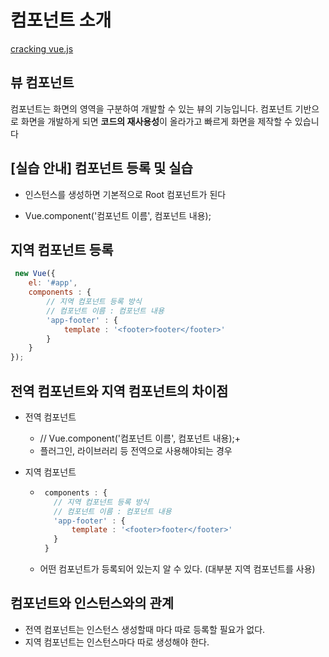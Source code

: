 # 컴포넌트 소개

[cracking vue.js](https://joshua1988.github.io/vue-camp/)

## 뷰 컴포넌트
컴포넌트는 화면의 영역을 구분하여 개발할 수 있는 뷰의 기능입니다. 컴포넌트 기반으로 화면을 개발하게 되면 **코드의 재사용성**이 올라가고 빠르게 화면을 제작할 수 있습니다

## [실습 안내] 컴포넌트 등록 및 실습

+ 인스턴스를 생성하면 기본적으로 Root 컴포넌트가 된다

+ Vue.component('컴포넌트 이름', 컴포넌트 내용);

## 지역 컴포넌트 등록
```vue.js
 new Vue({
    el: '#app',
    components : {
        // 지역 컴포넌트 등록 방식
        // 컴포넌트 이름 : 컴포넌트 내용
        'app-footer' : {
            template : '<footer>footer</footer>'
        }
    }
});
```
## 전역 컴포넌트와 지역 컴포넌트의 차이점

+ 전역 컴포넌트
  - // Vue.component('컴포넌트 이름', 컴포넌트 내용);+ 
  - 플러그인, 라이브러리 등 전역으로 사용해야되는 경우

+ 지역 컴포넌트
   - ```vue.js
      components : {
        // 지역 컴포넌트 등록 방식
        // 컴포넌트 이름 : 컴포넌트 내용
        'app-footer' : {
            template : '<footer>footer</footer>'
        }
      }
  - 어떤 컴포넌트가 등록되어 있는지 알 수 있다. (대부분 지역 컴포넌트를 사용)   

## 컴포넌트와 인스턴스와의 관계
  + 전역 컴포넌트는 인스턴스 생성할때 마다 따로 등록할 필요가 없다.
  + 지역 컴포넌트는 인스턴스마다 따로 생성해야 한다.



